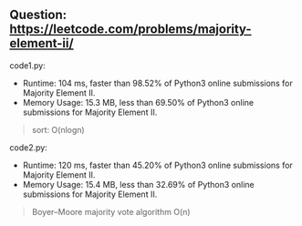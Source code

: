 ## Question: https://leetcode.com/problems/majority-element-ii/

code1.py:
* Runtime: 104 ms, faster than 98.52% of Python3 online submissions for Majority Element II.
* Memory Usage: 15.3 MB, less than 69.50% of Python3 online submissions for Majority Element II.
> sort: O(nlogn)

code2.py:
* Runtime: 120 ms, faster than 45.20% of Python3 online submissions for Majority Element II.
* Memory Usage: 15.4 MB, less than 32.69% of Python3 online submissions for Majority Element II.
> Boyer–Moore majority vote algorithm O(n)